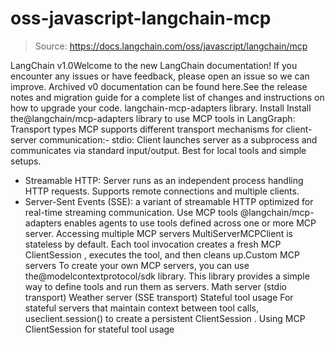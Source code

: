 # oss-javascript-langchain-mcp

> Source: https://docs.langchain.com/oss/javascript/langchain/mcp

LangChain v1.0Welcome to the new LangChain documentation! If you encounter any issues or have feedback, please open an issue so we can improve. Archived v0 documentation can be found here.See the release notes and migration guide for a complete list of changes and instructions on how to upgrade your code.
langchain-mcp-adapters
library.
Install
Install the@langchain/mcp-adapters
library to use MCP tools in LangGraph:
Transport types
MCP supports different transport mechanisms for client-server communication:- stdio: Client launches server as a subprocess and communicates via standard input/output. Best for local tools and simple setups.
- Streamable HTTP: Server runs as an independent process handling HTTP requests. Supports remote connections and multiple clients.
- Server-Sent Events (SSE): a variant of streamable HTTP optimized for real-time streaming communication.
Use MCP tools
@langchain/mcp-adapters
enables agents to use tools defined across one or more MCP server.
Accessing multiple MCP servers
MultiServerMCPClient
is stateless by default. Each tool invocation creates a fresh MCP ClientSession
, executes the tool, and then cleans up.Custom MCP servers
To create your own MCP servers, you can use the@modelcontextprotocol/sdk
library. This library provides a simple way to define tools and run them as servers.
Math server (stdio transport)
Weather server (SSE transport)
Stateful tool usage
For stateful servers that maintain context between tool calls, useclient.session()
to create a persistent ClientSession
.
Using MCP ClientSession for stateful tool usage